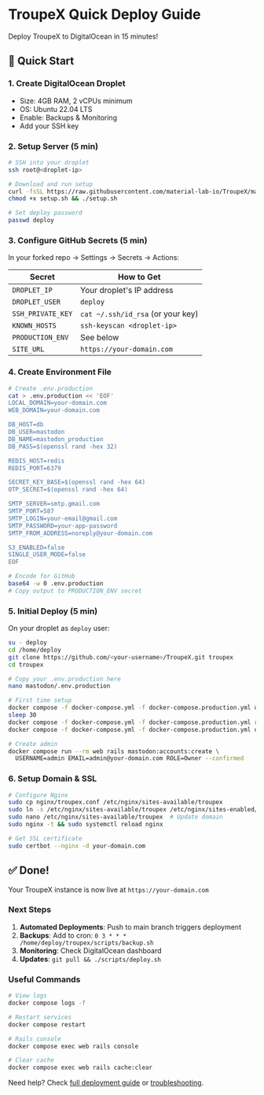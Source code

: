 # TroupeX Quick Deploy Guide

Deploy TroupeX to DigitalOcean in 15 minutes!

## 🚀 Quick Start

### 1. Create DigitalOcean Droplet

- Size: 4GB RAM, 2 vCPUs minimum
- OS: Ubuntu 22.04 LTS
- Enable: Backups & Monitoring
- Add your SSH key

### 2. Setup Server (5 min)

```bash
# SSH into your droplet
ssh root@<droplet-ip>

# Download and run setup
curl -fsSL https://raw.githubusercontent.com/material-lab-io/TroupeX/main/scripts/setup-droplet.sh -o setup.sh
chmod +x setup.sh && ./setup.sh

# Set deploy password
passwd deploy
```

### 3. Configure GitHub Secrets (5 min)

In your forked repo → Settings → Secrets → Actions:

| Secret | How to Get |
|--------|------------|
| `DROPLET_IP` | Your droplet's IP address |
| `DROPLET_USER` | `deploy` |
| `SSH_PRIVATE_KEY` | `cat ~/.ssh/id_rsa` (or your key) |
| `KNOWN_HOSTS` | `ssh-keyscan <droplet-ip>` |
| `PRODUCTION_ENV` | See below |
| `SITE_URL` | `https://your-domain.com` |

### 4. Create Environment File

```bash
# Create .env.production
cat > .env.production << 'EOF'
LOCAL_DOMAIN=your-domain.com
WEB_DOMAIN=your-domain.com

DB_HOST=db
DB_USER=mastodon
DB_NAME=mastodon_production
DB_PASS=$(openssl rand -hex 32)

REDIS_HOST=redis
REDIS_PORT=6379

SECRET_KEY_BASE=$(openssl rand -hex 64)
OTP_SECRET=$(openssl rand -hex 64)

SMTP_SERVER=smtp.gmail.com
SMTP_PORT=587
SMTP_LOGIN=your-email@gmail.com
SMTP_PASSWORD=your-app-password
SMTP_FROM_ADDRESS=noreply@your-domain.com

S3_ENABLED=false
SINGLE_USER_MODE=false
EOF

# Encode for GitHub
base64 -w 0 .env.production
# Copy output to PRODUCTION_ENV secret
```

### 5. Initial Deploy (5 min)

On your droplet as `deploy` user:

```bash
su - deploy
cd /home/deploy
git clone https://github.com/<your-username>/TroupeX.git troupex
cd troupex

# Copy your .env.production here
nano mastodon/.env.production

# First time setup
docker compose -f docker-compose.yml -f docker-compose.production.yml up -d db redis
sleep 30
docker compose -f docker-compose.yml -f docker-compose.production.yml run --rm web rails db:setup
docker compose -f docker-compose.yml -f docker-compose.production.yml up -d

# Create admin
docker compose run --rm web rails mastodon:accounts:create \
  USERNAME=admin EMAIL=admin@your-domain.com ROLE=Owner --confirmed
```

### 6. Setup Domain & SSL

```bash
# Configure Nginx
sudo cp nginx/troupex.conf /etc/nginx/sites-available/troupex
sudo ln -s /etc/nginx/sites-available/troupex /etc/nginx/sites-enabled/
sudo nano /etc/nginx/sites-available/troupex  # Update domain
sudo nginx -t && sudo systemctl reload nginx

# Get SSL certificate
sudo certbot --nginx -d your-domain.com
```

## ✅ Done!

Your TroupeX instance is now live at `https://your-domain.com`

### Next Steps

1. **Automated Deployments**: Push to main branch triggers deployment
2. **Backups**: Add to cron: `0 3 * * * /home/deploy/troupex/scripts/backup.sh`
3. **Monitoring**: Check DigitalOcean dashboard
4. **Updates**: `git pull && ./scripts/deploy.sh`

### Useful Commands

```bash
# View logs
docker compose logs -f

# Restart services
docker compose restart

# Rails console
docker compose exec web rails console

# Clear cache
docker compose exec web rails cache:clear
```

Need help? Check [full deployment guide](DIGITALOCEAN_DEPLOYMENT.md) or [troubleshooting](TROUBLESHOOTING.md).